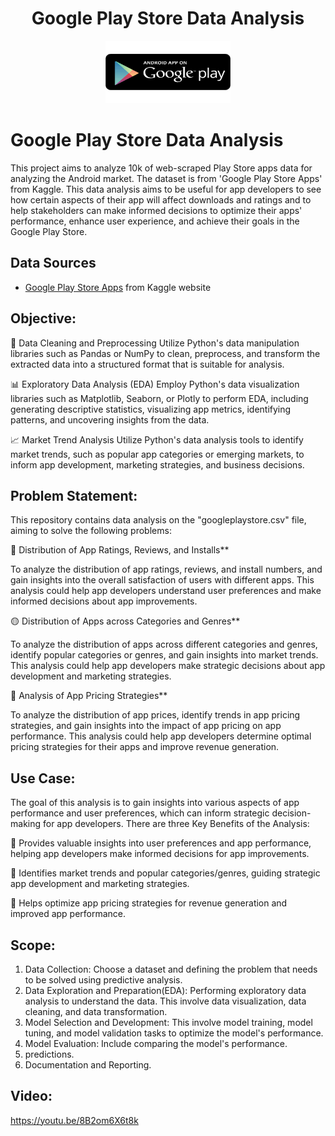 <h1 align="center">Google Play Store Data Analysis</h1>

<p align="center">
  <img src="googlePlayimages.png" alt="Image" width="200" height="100">
  <h1>Google Play Store Data Analysis</h1>
</p>

This project aims to analyze 10k of web-scraped Play Store apps data for analyzing the Android market. The dataset is from 'Google Play Store Apps' from Kaggle. This data analysis aims to be useful for app developers to see how certain aspects of their app will affect downloads and ratings and to help stakeholders can make informed decisions to optimize their apps' performance, enhance user experience, and achieve their goals in the Google Play Store.
## Data Sources
- [Google Play Store Apps](https://www.kaggle.com/datasets/lava18/google-play-store-apps)   from Kaggle website
## Objective:
:wrench: Data Cleaning and Preprocessing
Utilize Python's data manipulation libraries such as Pandas or NumPy to clean, preprocess, and transform the extracted data into a structured format that is suitable for analysis.

:bar_chart: Exploratory Data Analysis (EDA)
Employ Python's data visualization libraries such as Matplotlib, Seaborn, or Plotly to perform EDA, including generating descriptive statistics, visualizing app metrics, identifying patterns, and uncovering insights from the data.

:chart_with_upwards_trend: Market Trend Analysis
Utilize Python's data analysis tools to identify market trends, such as popular app categories or emerging markets, to inform app development, marketing strategies, and business decisions.

## Problem Statement:

This repository contains data analysis on the "googleplaystore.csv" file, aiming to solve the following problems:

:red_circle: Distribution of App Ratings, Reviews, and Installs**

To analyze the distribution of app ratings, reviews, and install numbers, and gain insights into the overall satisfaction of users with different apps. This analysis could help app developers understand user preferences and make informed decisions about app improvements.

:yellow_circle: Distribution of Apps across Categories and Genres**

To analyze the distribution of apps across different categories and genres, identify popular categories or genres, and gain insights into market trends. This analysis could help app developers make strategic decisions about app development and marketing strategies.

:large_blue_circle: Analysis of App Pricing Strategies**

To analyze the distribution of app prices, identify trends in app pricing strategies, and gain insights into the impact of app pricing on app performance. This analysis could help app developers determine optimal pricing strategies for their apps and improve revenue generation.

## Use Case: 

The goal of this analysis is to gain insights into various aspects of app performance and user preferences, which can inform strategic decision-making for app developers. There are three Key Benefits of the Analysis:

:key: Provides valuable insights into user preferences and app performance, helping app developers make informed decisions for app improvements.

:key: Identifies market trends and popular categories/genres, guiding strategic app development and marketing strategies.

:key: Helps optimize app pricing strategies for revenue generation and improved app performance.

## Scope: 

1. Data Collection: Choose a dataset and defining the problem that needs to be solved using predictive analysis. 
2. Data Exploration and Preparation(EDA): Performing exploratory data analysis to understand the data. This involve data visualization, data cleaning, and data transformation.
3. Model Selection and Development: This involve model training, model tuning, and model validation tasks to optimize the model's performance.
4. Model Evaluation: Include comparing the model's performance.
5. predictions.
6. Documentation and Reporting.

## Video:
https://youtu.be/8B2om6X6t8k
